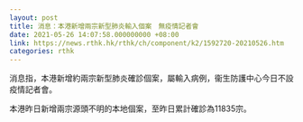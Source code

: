 ```yaml
---
layout: post
title: 消息：本港新增兩宗新型肺炎輸入個案　無疫情記者會
date: 2021-05-26 14:07:58.000000000 +08:00
link: https://news.rthk.hk/rthk/ch/component/k2/1592720-20210526.htm
categories: rthk
---
```


消息指，本港新增約兩宗新型肺炎確診個案，屬輸入病例，衞生防護中心今日不設疫情記者會。

本港昨日新增兩宗源頭不明的本地個案，至昨日累計確診為11835宗。
